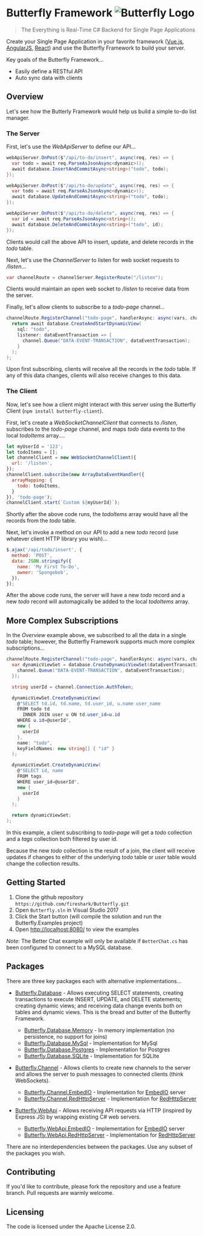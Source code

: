 # Butterfly Framework ![Butterfly Logo](https://raw.githubusercontent.com/firesharkstudios/Butterfly/master/img/logo-40x40.png) 

> The Everything is Real-Time C# Backend for Single Page Applications

Create your Single Page Application in your favorite framework ([Vue.js](https://vuejs.org/), [AngularJS](https://angularjs.org/), [React](https://reactjs.org/)) and use the Butterfly Framework to build your server.

Key goals of the Butterfly Framework...

- Easily define a RESTful API
- Auto sync data with clients

## Overview

Let's see how the Butterly Framework would help us build a simple to-do list manager.

### The Server

First, let's use the *WebApiServer* to define our API...

```csharp
webApiServer.OnPost($"/api/to-do/insert", async(req, res) => {
  var todo = await req.ParseAsJsonAsync<dynamic>();
  await database.InsertAndCommitAsync<string>("todo", todo);
});

webApiServer.OnPost($"/api/to-do/update", async(req, res) => {
  var todo = await req.ParseAsJsonAsync<dynamic>();
  await database.UpdateAndCommitAsync<string>("todo", todo);
});

webApiServer.OnPost($"/api/to-do/delete", async(req, res) => {
  var id = await req.ParseAsJsonAsync<string>();
  await database.DeleteAndCommitAsync<string>("todo", id);
});
```

Clients would call the above API to insert, update, and delete records in the *todo* table.

Next, let's use the *ChannelServer* to listen for web socket requests to */listen*...

```cs
var channelRoute = channelServer.RegisterRoute("/listen");
```

Clients would maintain an open web socket to */listen* to receive data from the server.

Finally, let's allow clients to subscribe to a *todo-page* channel...

```cs
channelRoute.RegisterChannel("todo-page", handlerAsync: async(vars, channel) => {
  return await database.CreateAndStartDynamicView(
    sql: "todo",
    listener: dataEventTransaction => {
      channel.Queue("DATA-EVENT-TRANSACTION", dataEventTransaction);
    }
  );
);
```

Upon first subscribing, clients will receive all the records in the *todo* table.  If any of this data changes, clients will also receive changes to this data.

### The Client

Now, let's see how a client might interact with this server using the Butterfly Client (`npm install butterfly-client`).

First, let's create a *WebSocketChannelClient* that connects to */listen*, subscribes to the *todo-page* channel, and maps *todo* data events to the local *todoItems* array....

```js
let myUserId = '123';
let todoItems = [];
let channelClient = new WebSocketChannelClient({
  url: '/listen',
});
channelClient.subscribe(new ArrayDataEventHandler({
  arrayMapping: {
    todo: todoItems,
  }
}), 'todo-page');
channelClient.start(`Custom ${myUserId}`);
```

Shortly after the above code runs, the *todoItems* array would have all the records from the *todo* table.

Next, let's invoke a method on our API to add a new *todo* record (use whatever client HTTP library you wish)...

```js
$.ajax('/api/todo/insert', {
  method: 'POST',
  data: JSON.stringify({
    name: 'My First To-Do',
    owner: 'Spongebob',
  }),
});
```

After the above code runs, the server will have a new *todo* record and a new *todo* record will automagically be added to the local *todoItems* array.

## More Complex Subscriptions

In the *Overview* example above, we subscribed to all the data in a single *todo* table; however, the Butterfly Framework supports much more complex subscriptions...

```cs
channelRoute.RegisterChannel("todo-page", handlerAsync: async(vars, channel) => {
  var dynamicViewSet = database.CreateDynamicViewSet(dataEventTransaction => {
    channel.Queue("DATA-EVENT-TRANSACTION", dataEventTransaction);
  });

  string userId = channel.Connection.AuthToken;

  dynamicViewSet.CreateDynamicView(
    @"SELECT td.id, td.name, td.user_id, u.name user_name
    FROM todo td
      INNER JOIN user u ON td.user_id=u.id
    WHERE u.id=@userId",
    new {
      userId
    },
    name: "todo",
    keyFieldNames: new string[] { "id" }	
  );

  dynamicViewSet.CreateDynamicView(
    @"SELECT id, name
    FROM tags
    WHERE user_id=@userId",
    new {
      userId
    }
  );

  return dynamicViewSet;
);
```

In this example, a client subscribing to *todo-page* will get a *todo* collection and a *tags* collection both filtered by user id.  

Because the new *todo* collection is the result of a join, the client will receive updates if changes to either of the underlying *todo* table or *user* table would change the collection results.


## Getting Started

1. Clone the github repository `https://github.com/fireshark/Butterfly.git`
1. Open `Butterfly.sln` in Visual Studio 2017
1. Click the Start button (will compile the solution and run the Butterfly.Examples project)
1. Open [http://localhost:8080/](http://localhost:8080) to view the examples

*Note:* The Better Chat example will only be available if `BetterChat.cs` has been configured to connect to a MySQL database.


## Packages

There are three key packages each with alternative implementations...

- [Butterfly.Database](https://firesharkstudios.github.io/Butterfly/Butterfly.Database) - Allows executing SELECT statements, creating transactions to execute INSERT, UPDATE, and DELETE statements; creating dynamic views; and receiving data change events both on tables and dynamic views.  This is the bread and butter of the Butterfly Framework.

  - [Butterfly.Database.Memory](https://firesharkstudios.github.io/Butterfly/Butterfly.Database.Memory) - In memory implementation (no persistence, no support for joins)
  - [Butterfly.Database.MySql](https://firesharkstudios.github.io/Butterfly/Butterfly.Database.MySql) - Implementation for MySql
  - [Butterfly.Database.Postgres](https://firesharkstudios.github.io/Butterfly/Butterfly.Database.Postgres) - Implementation for Postgres
  - [Butterfly.Database.SQLite](https://firesharkstudios.github.io/Butterfly/Butterfly.Database.SQLite) - Implementation for SQLIte
 
- [Butterfly.Channel](https://firesharkstudios.github.io/Butterfly/Butterfly.Channel) - Allows clients to create new channels to the server and allows the server to push messages to connected clients (think WebSockets).

  - [Butterfly.Channel.EmbedIO](https://firesharkstudios.github.io/Butterfly/Butterfly.Channel.EmbedIO) - Implementation for [EmbedIO](https://github.com/unosquare/embedio) server
  - [Butterfly.Channel.RedHttpServer](https://firesharkstudios.github.io/Butterfly/Butterfly.Channel.RedHttpServer) - Implementation for [RedHttpServer](https://github.com/rosenbjerg/RedHttpServer.CSharp)

- [Butterfly.WebApi](https://firesharkstudios.github.io/Butterfly/Butterfly.WebApi) - Allows receiving API requests via HTTP (inspired by Express JS) by wrapping existing C# web servers.

  - [Butterfly.WebApi.EmbedIO](https://firesharkstudios.github.io/Butterfly/Butterfly.WebApi.EmbedIO) - Implementation for [EmbedIO](https://github.com/unosquare/embedio) server
  - [Butterfly.WebApi.RedHttpServer](https://firesharkstudios.github.io/Butterfly/Butterfly.WebApi.RedHttpServer) - Implementation for [RedHttpServer](https://github.com/rosenbjerg/RedHttpServer.CSharp)

There are no interdependencies between the packages. Use any subset of the packages you wish.

## Contributing

If you'd like to contribute, please fork the repository and use a feature
branch. Pull requests are warmly welcome.

## Licensing

The code is licensed under the Apache License 2.0.  

